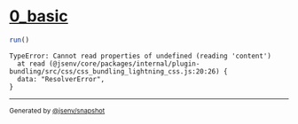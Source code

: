 # [0_basic](../../build_and_inline_css.test.mjs#L13)

```js
run()
```

```console
TypeError: Cannot read properties of undefined (reading 'content')
  at read (@jsenv/core/packages/internal/plugin-bundling/src/css/css_bundling_lightning_css.js:20:26) {
  data: "ResolverError",
}
```
---

<sub>
  Generated by <a href="https://github.com/jsenv/core/tree/main/packages/independent/snapshot">@jsenv/snapshot</a>
</sub>